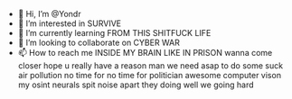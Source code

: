 - 👋 Hi, I’m @Yondr
- 👀 I’m interested in SURVIVE
- 🌱 I’m currently learning FROM THIS SHITFUCK LIFE 
- 💞️ I’m looking to collaborate on CYBER WAR
- 📫 How to reach me INSIDE MY BRAIN LIKE IN PRISON 
                      wanna come closer 
                      hope u really have a reason 
                      man we need asap to do some
                      suck air pollution
                      no time for no time for politician
                      awesome computer vison
                      my osint neurals spit noise apart
                      they doing well we going hard

<!---
Yondr/Yondr is a ✨ special ✨ repository because its `README.md` (this file) appears on your GitHub profile.
You can click the Preview link to take a look at your changes.
--->
